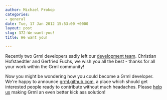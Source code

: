 ```yaml
---
author: Michael Prokop
categories:
- general
date: Tue, 17 Jan 2012 15:53:00 +0000
layout: post
slug: 372-We-want-you!
title: We want you!

---
```

Recently two Grml developers sadly left our [development team](https://grml.org/team/). Christian Hofstaedtler and Gerfried Fuchs, we wish you all the best \- thanks for all your work within the Grml community!

Now you might be wondering how you could become a Grml developer. We're happy to announce [grml.github.com](http://grml.github.com/), a place which should get interested people ready to contribute without much headaches. Please [help us](http://grml.github.com/) making Grml an even better kick ass solution!
